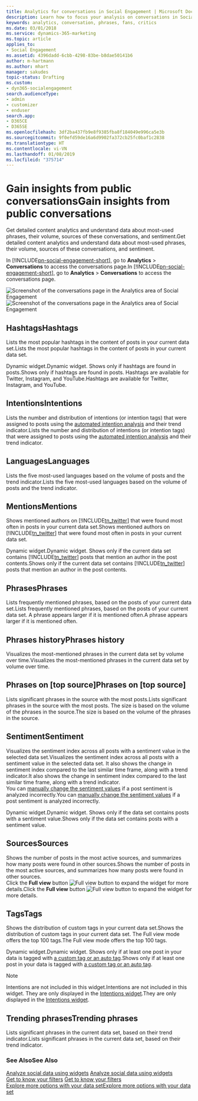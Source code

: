 ```yaml
---
title: Analytics for conversations in Social Engagement | Microsoft Docs
description: Learn how to focus your analysis on conversations in Social Engagement.
keywords: analytics, conversation, phrases, fans, critics
ms.date: 03/01/2018
ms.service: dynamics-365-marketing
ms.topic: article
applies_to:
- Social Engagement
ms.assetid: 4396dadd-6cbb-4298-83be-b8dae50141b6
author: m-hartmann
ms.author: mhart
manager: sakudes
topic-status: Drafting
ms.custom:
- dyn365-socialengagement
search.audienceType:
- admin
- customizer
- enduser
search.app:
- D365CE
- D365SE
ms.openlocfilehash: 3df2ba437fb9e8f9385fba8f184049e996ca5e3b
ms.sourcegitcommit: 9f0efd59de16a6d9902fa372cb25fc0baf1c2838
ms.translationtype: HT
ms.contentlocale: vi-VN
ms.lasthandoff: 01/08/2019
ms.locfileid: "375714"
---
```

# <a name="gain-insights-from-public-conversations"></a><span data-ttu-id="be899-104">Gain insights from public conversations</span><span class="sxs-lookup"><span data-stu-id="be899-104">Gain insights from public conversations</span></span>

<span data-ttu-id="be899-105">Get detailed content analytics and understand data about most-used phrases, their volume, sources of these conversations, and sentiment.</span><span class="sxs-lookup"><span data-stu-id="be899-105">Get detailed content analytics and understand data about most-used phrases, their volume, sources of these conversations, and sentiment.</span></span>  
  
<span data-ttu-id="be899-106">In [!INCLUDE[pn-social-engagement-short](../includes/pn-social-engagement-short.md)], go to **Analytics** > **Conversations** to access the conversations page.</span><span class="sxs-lookup"><span data-stu-id="be899-106">In [!INCLUDE[pn-social-engagement-short](../includes/pn-social-engagement-short.md)], go to **Analytics** > **Conversations** to access the conversations page.</span></span>  

<span data-ttu-id="be899-107">![Screenshot of the conversations page in the Analytics area of Social Engagement](media/analytics-conversations.png "Screenshot of the conversations page in the Analytics area of Social Engagement")</span><span class="sxs-lookup"><span data-stu-id="be899-107">![Screenshot of the conversations page in the Analytics area of Social Engagement](media/analytics-conversations.png "Screenshot of the conversations page in the Analytics area of Social Engagement")</span></span>

## <a name="hashtags"></a><span data-ttu-id="be899-108">Hashtags</span><span class="sxs-lookup"><span data-stu-id="be899-108">Hashtags</span></span>

<span data-ttu-id="be899-109">Lists the most popular hashtags in the content of posts in your current data set.</span><span class="sxs-lookup"><span data-stu-id="be899-109">Lists the most popular hashtags in the content of posts in your current data set.</span></span> 

<span data-ttu-id="be899-110">Dynamic widget.</span><span class="sxs-lookup"><span data-stu-id="be899-110">Dynamic widget.</span></span> <span data-ttu-id="be899-111">Shows only if hashtags are found in posts.</span><span class="sxs-lookup"><span data-stu-id="be899-111">Shows only if hashtags are found in posts.</span></span> <span data-ttu-id="be899-112">Hashtags are available for Twitter, Instagram, and YouTube.</span><span class="sxs-lookup"><span data-stu-id="be899-112">Hashtags are available for Twitter, Instagram, and YouTube.</span></span>

## <a name="intentions"></a><span data-ttu-id="be899-113">Intentions</span><span class="sxs-lookup"><span data-stu-id="be899-113">Intentions</span></span>

<span data-ttu-id="be899-114">Lists the number and distribution of intentions (or intention tags) that were assigned to posts using the [automated intention analysis](tags.md#how-intention-analysis-works) and their trend indicator.</span><span class="sxs-lookup"><span data-stu-id="be899-114">Lists the number and distribution of intentions (or intention tags) that were assigned to posts using the [automated intention analysis](tags.md#how-intention-analysis-works) and their trend indicator.</span></span>

## <a name="languages"></a><span data-ttu-id="be899-115">Languages</span><span class="sxs-lookup"><span data-stu-id="be899-115">Languages</span></span>

<span data-ttu-id="be899-116">Lists the five most-used languages based on the volume of posts and the trend indicator.</span><span class="sxs-lookup"><span data-stu-id="be899-116">Lists the five most-used languages based on the volume of posts and the trend indicator.</span></span>

## <a name="mentions"></a><span data-ttu-id="be899-117">Mentions</span><span class="sxs-lookup"><span data-stu-id="be899-117">Mentions</span></span>

<span data-ttu-id="be899-118">Shows mentioned authors on [!INCLUDE[tn_twitter](../includes/tn-twitter.md)] that were found most often in posts in your current data set.</span><span class="sxs-lookup"><span data-stu-id="be899-118">Shows mentioned authors on [!INCLUDE[tn_twitter](../includes/tn-twitter.md)] that were found most often in posts in your current data set.</span></span> 

<span data-ttu-id="be899-119">Dynamic widget.</span><span class="sxs-lookup"><span data-stu-id="be899-119">Dynamic widget.</span></span> <span data-ttu-id="be899-120">Shows only if the current data set contains [!INCLUDE[tn_twitter](../includes/tn-twitter.md)] posts that mention an author in the post contents.</span><span class="sxs-lookup"><span data-stu-id="be899-120">Shows only if the current data set contains [!INCLUDE[tn_twitter](../includes/tn-twitter.md)] posts that mention an author in the post contents.</span></span> 

## <a name="phrases"></a><span data-ttu-id="be899-121">Phrases</span><span class="sxs-lookup"><span data-stu-id="be899-121">Phrases</span></span>

<span data-ttu-id="be899-122">Lists frequently mentioned phrases, based on the posts of your current data set.</span><span class="sxs-lookup"><span data-stu-id="be899-122">Lists frequently mentioned phrases, based on the posts of your current data set.</span></span> <span data-ttu-id="be899-123">A phrase appears larger if it is mentioned often.</span><span class="sxs-lookup"><span data-stu-id="be899-123">A phrase appears larger if it is mentioned often.</span></span>

## <a name="phrases-history"></a><span data-ttu-id="be899-124">Phrases history</span><span class="sxs-lookup"><span data-stu-id="be899-124">Phrases history</span></span>

<span data-ttu-id="be899-125">Visualizes the most-mentioned phrases in the current data set by volume over time.</span><span class="sxs-lookup"><span data-stu-id="be899-125">Visualizes the most-mentioned phrases in the current data set by volume over time.</span></span>  

## <a name="phrases-on-top-source"></a><span data-ttu-id="be899-126">Phrases on [top source]</span><span class="sxs-lookup"><span data-stu-id="be899-126">Phrases on [top source]</span></span>

<span data-ttu-id="be899-127">Lists significant phrases in the source with the most posts.</span><span class="sxs-lookup"><span data-stu-id="be899-127">Lists significant phrases in the source with the most posts.</span></span> <span data-ttu-id="be899-128">The size is based on the volume of the phrases in the source.</span><span class="sxs-lookup"><span data-stu-id="be899-128">The size is based on the volume of the phrases in the source.</span></span>

## <a name="sentiment"></a><span data-ttu-id="be899-129">Sentiment</span><span class="sxs-lookup"><span data-stu-id="be899-129">Sentiment</span></span>

<span data-ttu-id="be899-130">Visualizes the sentiment index across all posts with a sentiment value in the selected data set.</span><span class="sxs-lookup"><span data-stu-id="be899-130">Visualizes the sentiment index across all posts with a sentiment value in the selected data set.</span></span> <span data-ttu-id="be899-131">It also shows the change in sentiment index compared to the last similar time frame, along with a trend indicator.</span><span class="sxs-lookup"><span data-stu-id="be899-131">It also shows the change in sentiment index compared to the last similar time frame, along with a trend indicator.</span></span>    
<span data-ttu-id="be899-132">You can [manually change the sentiment values](analytics-sentiment.md) if a post sentiment is analyzed incorrectly.</span><span class="sxs-lookup"><span data-stu-id="be899-132">You can [manually change the sentiment values](analytics-sentiment.md) if a post sentiment is analyzed incorrectly.</span></span> 

<span data-ttu-id="be899-133">Dynamic widget.</span><span class="sxs-lookup"><span data-stu-id="be899-133">Dynamic widget.</span></span> <span data-ttu-id="be899-134">Shows only if the data set contains posts with a sentiment value.</span><span class="sxs-lookup"><span data-stu-id="be899-134">Shows only if the data set contains posts with a sentiment value.</span></span>

## <a name="sources"></a><span data-ttu-id="be899-135">Sources</span><span class="sxs-lookup"><span data-stu-id="be899-135">Sources</span></span>

<span data-ttu-id="be899-136">Shows the number of posts in the most active sources, and summarizes how many posts were found in other sources.</span><span class="sxs-lookup"><span data-stu-id="be899-136">Shows the number of posts in the most active sources, and summarizes how many posts were found in other sources.</span></span>    
<span data-ttu-id="be899-137">Click the **Full view** button ![Full view button](media/open-full-view-icon.png "Full view button") to expand the widget for more details.</span><span class="sxs-lookup"><span data-stu-id="be899-137">Click the **Full view** button ![Full view button](media/open-full-view-icon.png "Full view button") to expand the widget for more details.</span></span>  

## <a name="tags"></a><span data-ttu-id="be899-138">Tags</span><span class="sxs-lookup"><span data-stu-id="be899-138">Tags</span></span>
<span data-ttu-id="be899-139">Shows the distribution of custom tags in your current data set.</span><span class="sxs-lookup"><span data-stu-id="be899-139">Shows the distribution of custom tags in your current data set.</span></span> <span data-ttu-id="be899-140">The Full view mode offers the top 100 tags.</span><span class="sxs-lookup"><span data-stu-id="be899-140">The Full view mode offers the top 100 tags.</span></span>

<span data-ttu-id="be899-141">Dynamic widget.</span><span class="sxs-lookup"><span data-stu-id="be899-141">Dynamic widget.</span></span> <span data-ttu-id="be899-142">Shows only if at least one post in your data is tagged with [a custom tag or an auto tag](tags.md).</span><span class="sxs-lookup"><span data-stu-id="be899-142">Shows only if at least one post in your data is tagged with [a custom tag or an auto tag](tags.md).</span></span>

> [!NOTE]
> <span data-ttu-id="be899-143">Intentions are not included in this widget.</span><span class="sxs-lookup"><span data-stu-id="be899-143">Intentions are not included in this widget.</span></span> <span data-ttu-id="be899-144">They are only displayed in the [Intentions widget](analytics-conversations.md#intentions).</span><span class="sxs-lookup"><span data-stu-id="be899-144">They are only displayed in the [Intentions widget](analytics-conversations.md#intentions).</span></span>

## <a name="trending-phrases"></a><span data-ttu-id="be899-145">Trending phrases</span><span class="sxs-lookup"><span data-stu-id="be899-145">Trending phrases</span></span>

<span data-ttu-id="be899-146">Lists significant phrases in the current data set, based on their trend indicator.</span><span class="sxs-lookup"><span data-stu-id="be899-146">Lists significant phrases in the current data set, based on their trend indicator.</span></span>  

### <a name="see-also"></a><span data-ttu-id="be899-147">See Also</span><span class="sxs-lookup"><span data-stu-id="be899-147">See Also</span></span>

<span data-ttu-id="be899-148">[Analyze social data using widgets](analyze-social-data-using-widgets.md) </span><span class="sxs-lookup"><span data-stu-id="be899-148">[Analyze social data using widgets](analyze-social-data-using-widgets.md) </span></span>  
<span data-ttu-id="be899-149">[Get to know your filters](use-filters.md)  </span><span class="sxs-lookup"><span data-stu-id="be899-149">[Get to know your filters](use-filters.md)  </span></span>  
[<span data-ttu-id="be899-150">Explore more options with your data set</span><span class="sxs-lookup"><span data-stu-id="be899-150">Explore more options with your data set</span></span>](more-options-with-data-set.md)    
